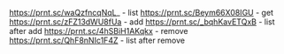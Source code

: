 https://prnt.sc/waQzfncqNqL_ - list
https://prnt.sc/Beym66X08IGU - get
https://prnt.sc/zFZ13dWU8fUa - add
https://prnt.sc/_bqhKavETQxB - list after add
https://prnt.sc/4hSBiH1AKqkx - remove
https://prnt.sc/QhF8nNIc1F4Z - list after remove
